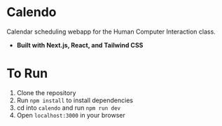 # Calendo
Calendar scheduling webapp for the Human Computer Interaction class.

- **Built with Next.js, React, and Tailwind CSS**

# To Run
1. Clone the repository
2. Run `npm install` to install dependencies
3. cd into `calendo` and run `npm run dev`
4. Open `localhost:3000` in your browser